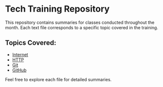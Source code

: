 # Tech Training Repository

This repository contains summaries for classes conducted throughout the month. Each text file corresponds to a specific topic covered in the training.

## Topics Covered:
- [Internet](internet.txt)
- [HTTP](http.txt)
- [Git](git.txt)
- [GitHub](github.txt)

Feel free to explore each file for detailed summaries.
